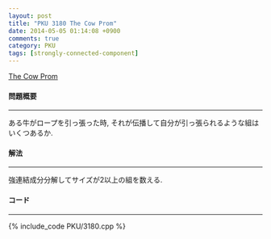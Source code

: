 ```yaml
---
layout: post
title: "PKU 3180 The Cow Prom"
date: 2014-05-05 01:14:08 +0900
comments: true
category: PKU
tags: [strongly-connected-component]
---
```


[The Cow Prom](http://poj.org/problem?id=3180)

#### 問題概要

****

ある牛がロープを引っ張った時, それが伝播して自分が引っ張られるような組はいくつあるか.

#### 解法

****

強連結成分分解してサイズが2以上の組を数える.

#### コード

****

{% include_code PKU/3180.cpp %}

